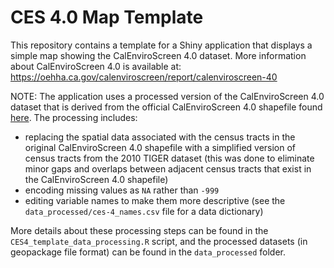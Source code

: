 # CES 4.0 Map Template

This repository contains a template for a Shiny application that displays a simple map showing the CalEnviroScreen 4.0 dataset. More information about CalEnviroScreen 4.0 is available at: <https://oehha.ca.gov/calenviroscreen/report/calenviroscreen-40>

NOTE: The application uses a processed version of the CalEnviroScreen 4.0 dataset that is derived from the official CalEnviroScreen 4.0 shapefile found [here](https://oehha.ca.gov/media/downloads/calenviroscreen/document/calenviroscreen40shpf2021shp.zip). The processing includes:

-   replacing the spatial data associated with the census tracts in the original CalEnviroScreen 4.0 shapefile with a simplified version of census tracts from the 2010 TIGER dataset (this was done to eliminate minor gaps and overlaps between adjacent census tracts that exist in the CalEnviroScreen 4.0 shapefile)
-   encoding missing values as `NA` rather than `-999`
-   editing variable names to make them more descriptive (see the `data_processed/ces-4_names.csv` file for a data dictionary)

More details about these processing steps can be found in the `CES4_template_data_processing.R` script, and the processed datasets (in geopackage file format) can be found in the `data_processed` folder.
